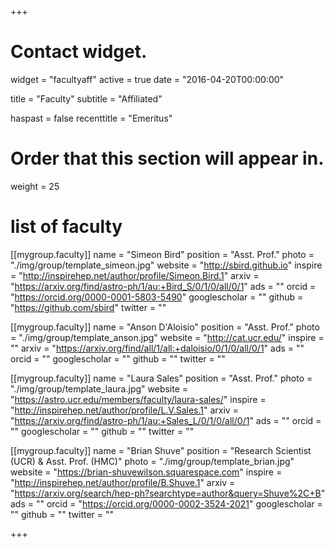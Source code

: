 +++
# Contact widget.
widget = "facultyaff"
active = true
date = "2016-04-20T00:00:00"

title = "Faculty"
subtitle = "Affiliated"

haspast = false
recenttitle = "Emeritus"

# Order that this section will appear in.
weight = 25

# list of faculty
[[mygroup.faculty]]
  name = "Simeon Bird"
  position = "Asst. Prof."
  photo = "./img/group/template_simeon.jpg"
  website = "http://sbird.github.io"
  inspire = "http://inspirehep.net/author/profile/Simeon.Bird.1"
  arxiv = "https://arxiv.org/find/astro-ph/1/au:+Bird_S/0/1/0/all/0/1"
  ads = ""
  orcid = "https://orcid.org/0000-0001-5803-5490"
  googlescholar = ""
  github = "https://github.com/sbird"
  twitter = ""

[[mygroup.faculty]]
  name = "Anson D'Aloisio"
  position = "Asst. Prof."
  photo = "./img/group/template_anson.jpg"
  website = "http://cat.ucr.edu/"
  inspire = ""
  arxiv = "https://arxiv.org/find/all/1/all:+daloisio/0/1/0/all/0/1"
  ads = ""
  orcid = ""
  googlescholar = ""
  github = ""
  twitter = ""

[[mygroup.faculty]]
  name = "Laura Sales"
  position = "Asst. Prof."
  photo = "./img/group/template_laura.jpg"
  website = "https://astro.ucr.edu/members/faculty/laura-sales/"
  inspire = "http://inspirehep.net/author/profile/L.V.Sales.1"
  arxiv = "https://arxiv.org/find/astro-ph/1/au:+Sales_L/0/1/0/all/0/1"
  ads = ""
  orcid = ""
  googlescholar = ""
  github = ""
  twitter = ""

[[mygroup.faculty]]
  name = "Brian Shuve"
  position = "Research Scientist (UCR) & Asst. Prof. (HMC)"
  photo = "./img/group/template_brian.jpg"
  website = "https://brian-shuvewilson.squarespace.com"
  inspire = "http://inspirehep.net/author/profile/B.Shuve.1"
  arxiv = "https://arxiv.org/search/hep-ph?searchtype=author&query=Shuve%2C+B"
  ads = ""
  orcid = "https://orcid.org/0000-0002-3524-2021"
  googlescholar = ""
  github = ""
  twitter = ""


+++
